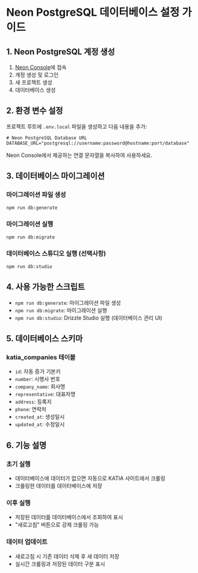 # Neon PostgreSQL 데이터베이스 설정 가이드

## 1. Neon PostgreSQL 계정 생성

1. [Neon Console](https://console.neon.tech/)에 접속
2. 계정 생성 및 로그인
3. 새 프로젝트 생성
4. 데이터베이스 생성

## 2. 환경 변수 설정

프로젝트 루트에 `.env.local` 파일을 생성하고 다음 내용을 추가:

```env
# Neon PostgreSQL Database URL
DATABASE_URL="postgresql://username:password@hostname:port/database"
```

Neon Console에서 제공하는 연결 문자열을 복사하여 사용하세요.

## 3. 데이터베이스 마이그레이션

### 마이그레이션 파일 생성
```bash
npm run db:generate
```

### 마이그레이션 실행
```bash
npm run db:migrate
```

### 데이터베이스 스튜디오 실행 (선택사항)
```bash
npm run db:studio
```

## 4. 사용 가능한 스크립트

- `npm run db:generate`: 마이그레이션 파일 생성
- `npm run db:migrate`: 마이그레이션 실행
- `npm run db:studio`: Drizzle Studio 실행 (데이터베이스 관리 UI)

## 5. 데이터베이스 스키마

### katia_companies 테이블
- `id`: 자동 증가 기본키
- `number`: 시행사 번호
- `company_name`: 회사명
- `representative`: 대표자명
- `address`: 등록지
- `phone`: 연락처
- `created_at`: 생성일시
- `updated_at`: 수정일시

## 6. 기능 설명

### 초기 실행
- 데이터베이스에 데이터가 없으면 자동으로 KATIA 사이트에서 크롤링
- 크롤링한 데이터를 데이터베이스에 저장

### 이후 실행
- 저장된 데이터를 데이터베이스에서 조회하여 표시
- "새로고침" 버튼으로 강제 크롤링 가능

### 데이터 업데이트
- 새로고침 시 기존 데이터 삭제 후 새 데이터 저장
- 실시간 크롤링과 저장된 데이터 구분 표시 